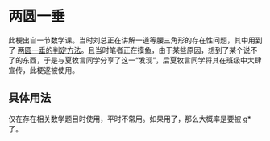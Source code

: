 # 两圆一垂

此梗出自一节数学课。当时刘总正在讲解一道等腰三角形的存在性问题，其中用到了 [两圆一垂的判定方法](https://baijiahao.baidu.com/s?id=1692227038990594709)。且当时笔者正在摸鱼，由于某些原因，想到了某个说不了的东西，于是与夏牧言同学分享了这一“发现”，后夏牧言同学将其在班级中大肆宣传，此梗遂被使用。

## 具体用法

仅在存在相关数学题目时使用，平时不常用。如果用了，那么大概率是要被 g* 了。
